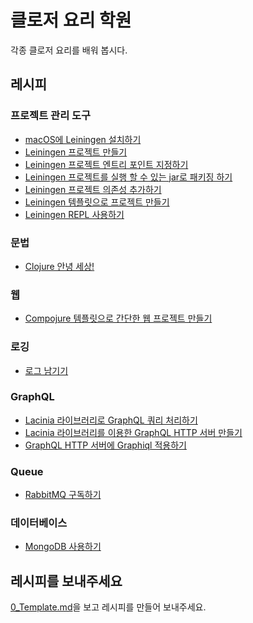 # 클로저 요리 학원

각종 클로저 요리를 배워 봅시다.

## 레시피

### 프로젝트 관리 도구
* [macOS에 Leiningen 설치하기](recipes/1_Leiningen_macOS.md)
* [Leiningen 프로젝트 만들기](recipes/2_Creating_leiningen_project.md)
* [Leiningen 프로젝트 엔트리 포인트 지정하기](recipes/4_Specify_leiningen_main.md)
* [Leiningen 프로젝트를 실행 할 수 있는 jar로 패키징 하기](recipes/5_Create_leiningen_jar.md)
* [Leiningen 프로젝트 의존성 추가하기](recipes/6_Add_leiningen_deps.md)
* [Leiningen 템플릿으로 프로젝트 만들기](recipes/7_Using_leiningen_template.md)
* [Leiningen REPL 사용하기](recipes/8_REPL.md)

### 문법
* [Clojure 안녕 세상!](recipes/3_Hello_world.md)

### 웹
* [Compojure 템플릿으로 간단한 웹 프로젝트 만들기](recipes/9_Compojure_creating_project.md)

### 로깅
* [로그 남기기](recipes/10_Logging.md)

### GraphQL
* [Lacinia 라이브러리로 GraphQL 쿼리 처리하기](recipes/11_Lacinia.md)
* [Lacinia 라이브러리를 이용한 GraphQL HTTP 서버 만들기](recipes/12_Lacinia_http.md)
* [GraphQL HTTP 서버에 Graphiql 적용하기](recipes/13_Graphiql.md)

### Queue
* [RabbitMQ 구독하기](recipes/14_Subscribe_rabbitmq.md)

### 데이터베이스
* [MongoDB 사용하기](recipes/15_Using_mongodb.md)

## 레시피를 보내주세요

[0_Template.md](0_Template.md)을 보고 레시피를 만들어 보내주세요.
